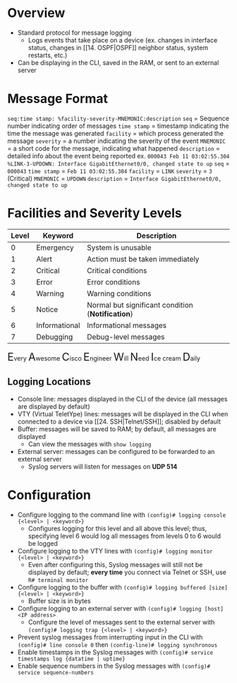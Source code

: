 # Overview
- Standard protocol for message logging
	- Logs events that take place on a device (ex. changes in interface status, changes in [[14. OSPF|OSPF]] neighbor status, system restarts, etc.)
- Can be displaying in the CLI, saved in the RAM, or sent to an external server
# Message Format
`seq:time stamp: %facility-severity-MNEMONIC:description`
`seq` = Sequence number indicating order of messages
`time stamp` = timestamp indicating the time the message was generated
`facility` = which process generated the message
`severity` = a number indicating the severity of the event
`MNEMONIC` = a short code for the message, indicating what happened
`description` = detailed info about the event being reported
ex. `000043 Feb 11 03:02:55.304 %LINK-3-UPDOWN: Interface GigabitEthernet0/0, changed state to up`
`seq` = `000043`
`time stamp` = `Feb 11 03:02:55.304`
`facility` = `LINK`
`severity` = `3` (Critical)
`MNEMONIC` = `UPDOWN`
`description` = `Interface GigabitEthernet0/0, changed state to up`
# Facilities and Severity Levels
| Level | Keyword       | Description                                         |
| ----- | ------------- | --------------------------------------------------- |
| 0     | Emergency     | System is unusable                                  |
| 1     | Alert         | Action must be taken immediately                    |
| 2     | Critical      | Critical conditions                                 |
| 3     | Error         | Error conditions                                    |
| 4     | Warning       | Warning conditions                                  |
| 5     | Notice        | Normal but significant condition (**Notification**) |
| 6     | Informational | Informational messages                              |
| 7     | Debugging     | Debug-level messages                                |
<font size=5>E</font>very <font size=5>A</font>wesome <font size=5>C</font>isco <font size=5>E</font>ngineer <font size=5>W</font>ill <font size=5>N</font>eed <font size=5>I</font>ce cream <font size=5>D</font>aily
## Logging Locations
- Console line: messages displayed in the CLI of the device (all messages are displayed by default)
- VTY (Virtual TeletYpe) lines: messages will be displayed in the CLI when connected to a device via [[24. SSH|Telnet/SSH]]; disabled by default
- Buffer: messages will be saved to RAM; by default, all messages are displayed
	- Can view the messages with `show logging`
- External server: messages can be configured to be forwarded to an external server
	- Syslog servers will listen for messages on **UDP 514**
# Configuration
- Configure logging to the command line with `(config)# logging console {<level> | <keyword>}`
	- Configures logging for this level and all above this level; thus, specifying level 6 would log all messages from levels 0 to 6 would be logged
- Configure logging to the VTY lines with `(config)# logging monitor {<level> | <keyword>}`
	- Even after configuring this, Syslog messages will still not be displayed by default; **every time** you connect via Telnet or SSH, use `R# terminal monitor`
- Configure logging to the buffer with `(config)# logging buffered [size] {<level> | <keyword>}`
	- Buffer size is in bytes
- Configure logging to an external server with `(config)# logging [host] <IP address>`
	- Configure the level of messages sent to the external server with `(config)# logging trap {<level> | <keyword>}`
- Prevent syslog messages from interrupting input in the CLI with `(config)# line console 0` then `(config-line)# logging synchronous`
- Enable timestamps in the Syslog messages with `(config)# service timestamps log {datatime | uptime}`
- Enable sequence numbers in the Syslog messages with `(config)# service sequence-numbers`